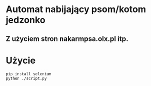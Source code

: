 # Automat nabijający psom/kotom jedzonko
## Z użyciem stron nakarmpsa.olx.pl itp.

# Użycie
```
pip install selenium
python ./script.py
```